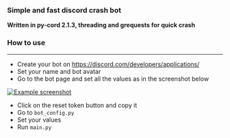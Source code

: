 ### Simple and fast discord crash bot

<b> Written in py-cord 2.1.3, threading and grequests for quick crash </b>

### How to use

---
- Create your bot on https://discord.com/developers/applications/
- Set your name and bot avatar
- Go to the bot page and set all the values as in the screenshot below

<a href="https://media.discordapp.net/attachments/1016297019184263208/1017793788258811975/unknown.png">
    <img src="https://media.discordapp.net/attachments/1016297019184263208/1017793788258811975/unknown.png" alt = "Example screenshot" title = "Example">
</a>

- Click on the reset token button and copy it
- Go to `bot_config.py`
- Set your values
- Run `main.py`
